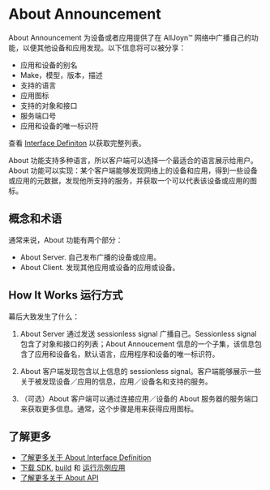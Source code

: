 # About Announcement

About Announcement 为设备或者应用提供了在 AllJoyn&trade; 网络中广播自己的功能，以便其他设备和应用发现。以下信息将可以被分享：

* 应用和设备的别名
* Make，模型，版本，描述
* 支持的语言
* 应用图标
* 支持的对象和接口
* 服务端口号
* 应用和设备的唯一标识符

查看 [Interface Definiton][about-interface] 以获取完整列表。

About 功能支持多种语言，所以客户端可以选择一个最适合的语言展示给用户。About 功能可以实现：某个客户端能够发现网络上的设备和应用，得到一些设备或应用的元数据，发现他所支持的服务，并获取一个可以代表该设备或应用的图标。

## 概念和术语

通常来说，About 功能有两个部分：
* About Server. 自己发布广播的设备或应用。
* About Client. 发现其他应用或设备的应用或设备。
## How It Works 运行方式

幕后大致发生了什么：

1. About Server 通过发送 sessionless signal 广播自己。Sessionless signal 包含了对象和接口的列表；About Annoucement 信息的一个子集，该信息包含了应用和设备名，默认语言，应用程序和设备的唯一标识符。

2. About 客户端发现包含以上信息的 sessionless signal。客户端能够展示一些关于被发现设备／应用的信息，应用／设备名和支持的服务。

3. （可选）About 客户端可以通过连接应用／设备的 About 服务器的服务端口来获取更多信息。通常，这个步骤是用来获得应用图标。

## 了解更多

* [了解更多关于 About Interface Definition][about-interface]
* [下载 SDK][download], [build][build] 和
  [运行示例应用][sample-apps]
* [了解更多关于 About API][api-guide]

[about-interface]: /learn/core/about-announcement/interface
[download]: https://allseenalliance.org/framework/download
[build]: /develop/building
[sample-apps]: /develop/run-sample-apps/about
[api-guide]: /develop/api-guide/about
